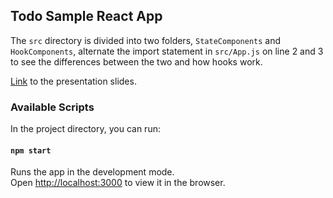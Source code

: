 ## Todo Sample React App

The `src` directory is divided into two folders, `StateComponents` and `HookComponents`, alternate the import statement in `src/App.js` on line 2 and 3 to see the differences between the two and how hooks work.

[Link](https://www.slideshare.net/AngelaJamimah/pluginkla2019-react-presentation) to the presentation slides.

### Available Scripts

In the project directory, you can run:

#### `npm start`

Runs the app in the development mode.<br />
Open [http://localhost:3000](http://localhost:3000) to view it in the browser.
